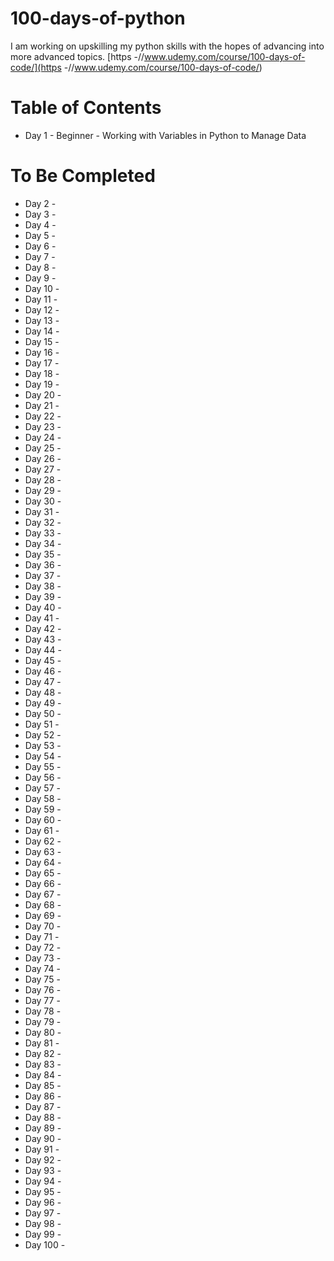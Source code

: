 # 100-days-of-python
 
I am working on upskilling my python skills with the hopes of advancing into more advanced topics.
[https -//www.udemy.com/course/100-days-of-code/](https -//www.udemy.com/course/100-days-of-code/)


# Table of Contents
- Day 1 - Beginner - Working with Variables in Python to Manage Data



# To Be Completed
- Day 2 - 
- Day 3 - 
- Day 4 - 
- Day 5 - 
- Day 6 - 
- Day 7 - 
- Day 8 - 
- Day 9 - 
- Day 10 - 
- Day 11 - 
- Day 12 - 
- Day 13 - 
- Day 14 - 
- Day 15 - 
- Day 16 - 
- Day 17 - 
- Day 18 - 
- Day 19 - 
- Day 20 - 
- Day 21 - 
- Day 22 - 
- Day 23 - 
- Day 24 - 
- Day 25 - 
- Day 26 - 
- Day 27 - 
- Day 28 - 
- Day 29 - 
- Day 30 - 
- Day 31 - 
- Day 32 - 
- Day 33 - 
- Day 34 - 
- Day 35 - 
- Day 36 - 
- Day 37 - 
- Day 38 - 
- Day 39 - 
- Day 40 - 
- Day 41 - 
- Day 42 - 
- Day 43 - 
- Day 44 - 
- Day 45 - 
- Day 46 - 
- Day 47 - 
- Day 48 - 
- Day 49 - 
- Day 50 - 
- Day 51 - 
- Day 52 - 
- Day 53 - 
- Day 54 - 
- Day 55 - 
- Day 56 - 
- Day 57 - 
- Day 58 - 
- Day 59 - 
- Day 60 - 
- Day 61 - 
- Day 62 - 
- Day 63 - 
- Day 64 - 
- Day 65 - 
- Day 66 - 
- Day 67 - 
- Day 68 - 
- Day 69 - 
- Day 70 - 
- Day 71 - 
- Day 72 - 
- Day 73 - 
- Day 74 - 
- Day 75 - 
- Day 76 - 
- Day 77 - 
- Day 78 - 
- Day 79 - 
- Day 80 - 
- Day 81 - 
- Day 82 - 
- Day 83 - 
- Day 84 - 
- Day 85 - 
- Day 86 - 
- Day 87 - 
- Day 88 - 
- Day 89 - 
- Day 90 - 
- Day 91 - 
- Day 92 - 
- Day 93 - 
- Day 94 - 
- Day 95 - 
- Day 96 - 
- Day 97 - 
- Day 98 - 
- Day 99 - 
- Day 100 - 